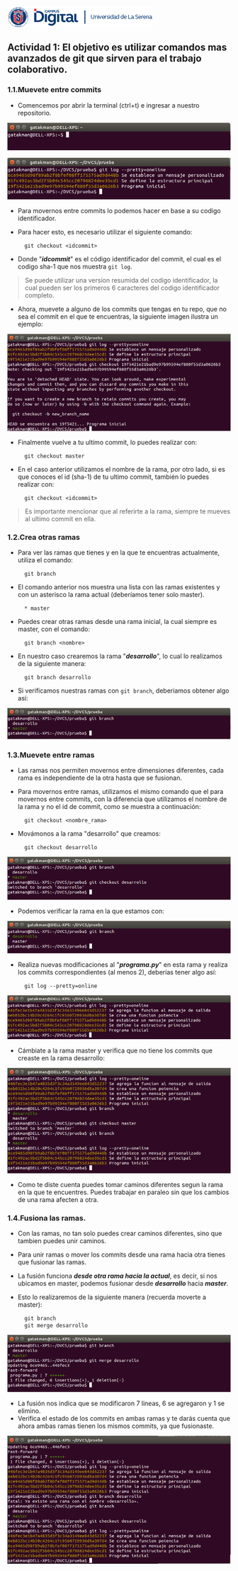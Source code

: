 ![banner](images/header.png)

## Actividad 1: El objetivo es utilizar comandos mas avanzados de git que sirven para el trabajo colaborativo.

### 1.1.Muevete entre commits

* Comencemos por abrir la terminal (ctrl+t) e ingresar a nuestro repositorio.

![terminal](images/terminal.png)

![lista log](images/git_lista_log.png)

* Para movernos entre commits lo podemos hacer en base a su codigo identificador.
* Para hacer esto, es necesario utilizar el siguiente comando:

        git checkout <idcommit>

* Donde "***idcommit***" es el código identificador del commit, el cual es el codigo sha-1 que nos muestra `git log`.

>Se puede utilizar una version resumida del codigo identificador, la cual pueden ser los primeros 6 caracteres del codigo identificador completo.

* Ahora, muevete a alguno de los commits que tengas en tu repo, que no sea el commit en el que te encuentras, la siguiente imagen ilustra un ejemplo:

![checkout commit](images/checkout_commit.png)

* Finalmente vuelve a tu ultimo commit, lo puedes realizar con:

        git checkout master

* En el caso anterior utilizamos el nombre de la rama, por otro lado, si es que conoces el id (sha-1) de tu ultimo commit, también lo puedes realizar con:

        git checkout <idcommit>

> Es importante mencionar que al referirte a la rama, siempre te mueves al ultimo commit en ella.

### 1.2.Crea otras ramas

* Para ver las ramas que tienes y en la que te encuentras actualmente, utiliza el comando:

        git branch

* El comando anterior nos muestra una lista con las ramas existentes y con un asterisco la rama actual (deberíamos tener solo master).

        * master

* Puedes crear otras ramas desde una rama inicial, la cual siempre es master, con el comando:

        git branch <nombre>

* En nuestro caso crearemos la rama "***desarrollo***", lo cual lo realizamos de la siguiente manera:

        git branch desarrollo

* Si verificamos nuestras ramas con `git branch`, deberiamos obtener algo así:

![ramas](images/ramas.png)

### 1.3.Muevete entre ramas

* Las ramas nos permiten movernos entre dimensiones diferentes, cada rama es independiente de la otra hasta que se fusionan.
* Para movernos entre ramas, utilizamos el mismo comando que el para movernos entre commits, con la diferencia que utilizamos el nombre de la rama y no el id de commit, como se muestra a continuación:

        git checkout <nombre_rama>

* Movámonos a la rama "desarrollo" que creamos:

        git checkout desarrollo

![checkout rama](images/checkout_rama.png)

* Podemos verificar la rama en la que estamos con:

![ramas](images/ramas2.png)

* Realiza nuevas modificaciones al "***programa.py***" en esta rama y realiza los commits correspondientes (al menos 2), deberías tener algo así:

        git log --pretty=online
       
![log desarrollo](images/log_desarrollo.png)

* Cámbiate a la rama master y verifica que no tiene los commits que creaste en la rama desarrollo:

![log ambas](images/git_logs_ambas.png)

* Como te diste cuenta puedes tomar caminos diferentes segun la rama en la que te encuentres. Puedes trabajar en paraleo sin que los cambios de una rama afecten a otra.

### 1.4.Fusiona las ramas.

* Con las ramas, no tan solo puedes crear caminos diferentes, sino que tambien puedes unir caminos.
* Para unir ramas o mover los commits desde una rama hacia otra tienes que fusionar las ramas.
* La fusión funciona ***desde otra rama hacia la actual***, es decir, si nos ubicamos en master, podemos fusionar desde
***desarrollo*** hacia ***master***.
* Esto lo realizaremos de la siguiente manera (recuerda moverte a master):

        git branch
        git merge desarrollo

![fusion](images/merge_desarrollo.png)

* La fusión nos indica que se modificaron 7 lineas, 6 se agregaron y 1 se elimino.
* Verifica el estado de los commits en ambas ramas y te darás cuenta que ahora ambas ramas tienen los mismos commits, ya que fusionaste.

![images](images/verificar_fusion.png)

